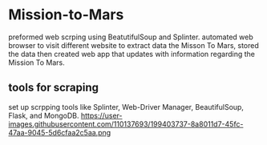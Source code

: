 # Mission-to-Mars
preformed web scrping using BeatutifulSoup and Splinter. automated web browser to visit different website to extract data the Misson To Mars, stored the data then created web app that updates with information regarding the Mission To Mars.
## tools for scraping  
set up scrpping tools like Splinter, Web-Driver Manager, BeautifulSoup, Flask, and MongoDB.
https://user-images.githubusercontent.com/110137693/199403737-8a8011d7-45fc-47aa-9045-5d6cfaa2c5aa.png

